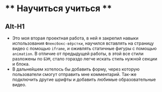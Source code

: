 # ** Hаучиться учиться **
Alt-H1
------ 
* Это моя вторая проектная работа, в ней я закрепил навыки использования `Флексбокс-вёрстки`, научился вставлять на страницу видео с помощью `iframe`, и оживлять статичные фигуры с помощью `animation`. В отличие от предыдущей работы, в этой все стили разложены по `БЭМ`, стало гораздо легче искать стиль нужной секции и блока.   
* В дальнейшем хотелось бы добавить форму, через которую пользователи смогут отправить мне комментарий. Так-же подключить другие шрифты и добавить любимые образовательные видео.
